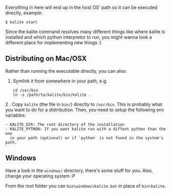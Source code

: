 Everything in here will end up in the host OS' path so it can be executed
directly, example:

    $ kalite start

Since the kalite command resolves many different things like where kalite is
installed and which python interpretor to run, you might wanna look a
different place for implementing new things :)

## Distributing on Mac/OSX

Rather than running the executable directly, you can also:

1. Symlink it from somewhere in your path, e.g.
   
       cd /usr/bin
       ln -s /path/to/kalite/bin/kalite .

2 . Copy `kalite` (the file in `bin/`) directly to `/usr/bin`. This is probably
    what you want to do for a distribution. Then, you need to setup the following
    env variables: 
    
    - KALITE_DIR: The root directory of the installation
    - KALITE_PYTHON: If you want kalite run with a diffent python than the one
      in your path (optional) or if `python` is not found in the system's path.


## Windows

Have a look in the `windows/` directory, there's some stuff for you. Also,
change your operating system :P

From the root folder you can `bin\windows\kalite.bat` in place of `bin\kalite`.
